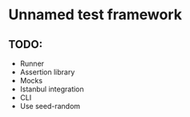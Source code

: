 # Unnamed test framework

## TODO:

- Runner
- Assertion library
- Mocks
- Istanbul integration
- CLI
- Use seed-random
